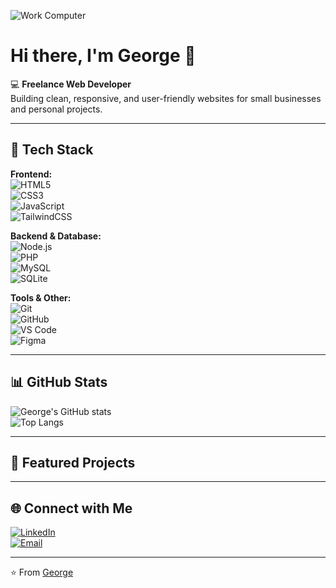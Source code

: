 ![Work Computer](https://media1.tenor.com/m/wF5RiCnfj34AAAAC/work-computer.gif)

# Hi there, I'm George 👋

💻 **Freelance Web Developer**  
Building clean, responsive, and user-friendly websites for small businesses and personal projects.  

---

## 🚀 Tech Stack

**Frontend:**  
![HTML5](https://img.shields.io/badge/HTML5-E34F26?style=flat&logo=html5&logoColor=white)  
![CSS3](https://img.shields.io/badge/CSS3-1572B6?style=flat&logo=css3&logoColor=white)  
![JavaScript](https://img.shields.io/badge/JavaScript-ES6+-F7DF1E?style=flat&logo=javascript&logoColor=black)  
![TailwindCSS](https://img.shields.io/badge/TailwindCSS-38B2AC?style=flat&logo=tailwind-css&logoColor=white)  

**Backend & Database:**  
![Node.js](https://img.shields.io/badge/Node.js-43853D?style=flat&logo=node.js&logoColor=white)  
![PHP](https://img.shields.io/badge/PHP-777BB4?style=flat&logo=php&logoColor=white)  
![MySQL](https://img.shields.io/badge/MySQL-005C84?style=flat&logo=mysql&logoColor=white)  
![SQLite](https://img.shields.io/badge/SQLite-003B57?style=flat&logo=sqlite&logoColor=white)  

**Tools & Other:**  
![Git](https://img.shields.io/badge/Git-F05032?style=flat&logo=git&logoColor=white)  
![GitHub](https://img.shields.io/badge/GitHub-181717?style=flat&logo=github&logoColor=white)  
![VS Code](https://img.shields.io/badge/VSCode-0078D4?style=flat&logo=visual-studio-code&logoColor=white)  
![Figma](https://img.shields.io/badge/Figma-F24E1E?style=flat&logo=figma&logoColor=white)  

---

## 📊 GitHub Stats

![George's GitHub stats](https://github-readme-stats.vercel.app/api?username=gca-dev-90&show_icons=true&theme=radical)  
![Top Langs](https://github-readme-stats.vercel.app/api/top-langs/?username=gca-dev-90&layout=compact&theme=radical)

---

## 🌟 Featured Projects

 

---

## 🌐 Connect with Me  

[![LinkedIn](https://img.shields.io/badge/LinkedIn-0A66C2?style=flat&logo=linkedin&logoColor=white)](https://www.linkedin.com/in/george-angheluta-42a6981a3)  
[![Email](https://img.shields.io/badge/Email-D14836?style=flat&logo=gmail&logoColor=white)](mailto:georgeangheluta1@gmail.com)  

---
⭐️ From [George](https://github.com/YourUsername)
